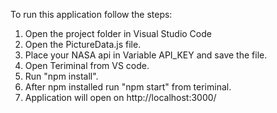 To run this application follow the steps:

1. Open the project folder in Visual Studio Code
2. Open the PictureData.js file.
3. Place your NASA api in Variable API_KEY and save the file.
4. Open Teriminal from VS code.
5. Run "npm install".
6. After npm installed run "npm start" from teriminal.
7. Application will open on http://localhost:3000/